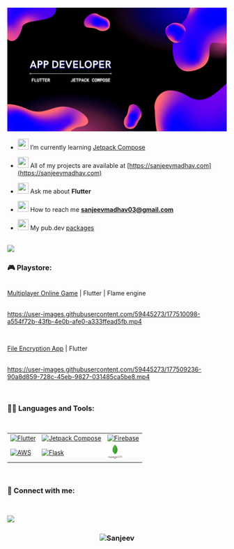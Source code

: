 
![cover](assets/cover.png)


- <img src="https://media.giphy.com/media/L1KpkdbH8aEkXow8eV/giphy.gif" width="25px" height="25px"> I’m currently learning [Jetpack Compose](https://developer.android.com/jetpack/compose)

- <img src="https://media.giphy.com/media/26BRCAa7zyWHTWOyY/giphy.gif" width="25px" height="25px"> All of my projects are available at [https://sanjeevmadhav.com](https://sanjeevmadhav.com)

- <img src="https://media.giphy.com/media/h5RZZK2LkhoyhGzb8Z/giphy.gif" width="25px" height="25px"> Ask me about **Flutter**

- <img src="https://media.giphy.com/media/XyDkWE5lRElx73hgwg/giphy.gif" width="25px" height="25px"> How to reach me **sanjeevmadhav03@gmail.com**

- <img src="https://media.giphy.com/media/3oKIP9cJEOO9ljKoCc/giphy.gif" width="25px" height="25px"> My pub.dev [packages](https://pub.dev/publishers/sanjeevmadhav.com/packages) 

<br>

<img src="https://github-readme-stats.vercel.app/api?username=Shadow60539&count_private=true&show_icons=true&theme=tokyonight">

<br>
<h3>🎮 Playstore:</h3>
<br>
  <a href="https://play.google.com/store/apps/details?id=com.sanjeev.penguin_chat_game">Multiplayer Online Game</a> | Flutter | Flame engine
<br><br>

https://user-images.githubusercontent.com/59445273/177510098-a554f72b-43fb-4e0b-afe0-a333ffead5fb.mp4

<br>

  <a href="https://play.google.com/store/apps/details?id=com.sanjeev.flutter_encrypto">File Encryption App</a> | Flutter
  <br><br>

https://user-images.githubusercontent.com/59445273/177509236-90a8d859-728c-45eb-9827-031485ca5be8.mp4

<br>

<h3 align="left">👨‍💻 Languages and Tools:</h3>
<br>
<table>
    <tbody>
        <tr>
            <td><a href="#"><img alt="Flutter" title="Flutter" height="28px"
                        src="https://img.icons8.com/color/48/000000/flutter.png" /></a>
            </td>
            <td><a href="#"><img alt="Jetpack Compose" title="Dart" height="28px"
                        src="https://tabris.com/wp-content/uploads/2021/06/jetpack-compose-icon_RGB.png" /></a>
          </td>
            <td><a href="#"><img alt="Firebase" title="Firebase" height="28px"
                        src="https://www.vectorlogo.zone/logos/firebase/firebase-icon.svg" /></a>
          </td>
        </tr>
        <tr>
          <td><a href="#"><img alt="AWS" title="AWS" height="28px"
                        src="https://i.imgur.com/Z2Z1URx.png" /></a>
            </td>
            <td><a href="#"><img alt="Flask" title="Flask" height="35px"
                        src="https://i.imgur.com/Fs1Oece.png" /></a></td>
            <td><a href="#"><img alt="MongoDB" title="MongoDB" height="35px"
                        src="https://raw.githubusercontent.com/devicons/devicon/master/icons/mongodb/mongodb-original-wordmark.svg" /></a></td>
        </tr>
    </tbody>
</table>

<br>

<h3 align="left">🤝 Connect with me:</h3>
<br>
<p align="left">
<a href="https://linkedin.com/in/sanjeev-madhav" target="blank"><img src="https://img.shields.io/badge/LinkedIn-0077B5?style=for-the-badge&logo=linkedin&logoColor=white"></a>
</p>



### <p align="center"><img src="https://komarev.com/ghpvc/?username=Shadow60539&label=PROFILE+VIEWS&style=flat-square" alt="Sanjeev" /></p>


